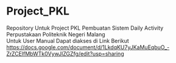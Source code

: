 # Project_PKL
Repository Untuk Project PKL Pembuatan Sistem Daily Activity Perpustakaan Politeknik Negeri Malang<br/>
Untuk User Manual Dapat diakses di Link Berikut https://docs.google.com/document/d/1LkdqKU7yJKaMuEqbuO_-ZrZCElfMbWTk0VywJlZGZfg/edit?usp=sharing
